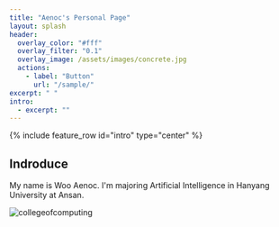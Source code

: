 ```yaml
---
title: "Aenoc's Personal Page"
layout: splash
header:
  overlay_color: "#fff"
  overlay_filter: "0.1"
  overlay_image: /assets/images/concrete.jpg
  actions:
    - label: "Button"
      url: "/sample/"
excerpt: " "
intro:
  - excerpt: ""
---
```


{% include feature_row id="intro" type="center" %}

## Indroduce

My name is Woo Aenoc. I'm majoring Artificial Intelligence in Hanyang University at Ansan.

![collegeofcomputing](/assets/images/collegeofcomputing.jpg)
